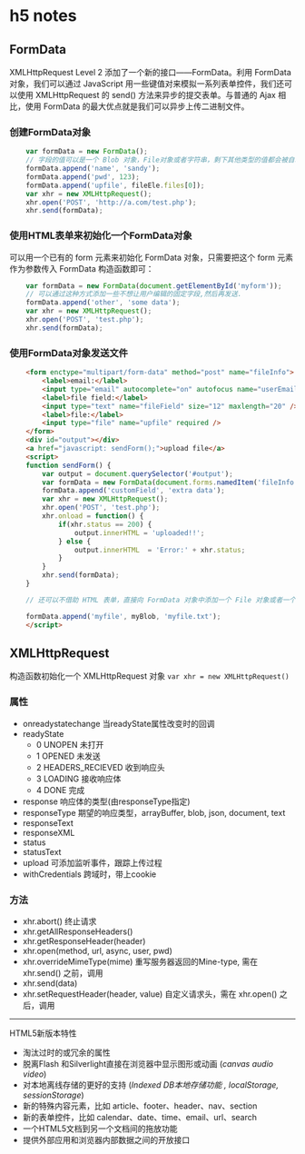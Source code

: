 h5 notes
===========

FormData
---
XMLHttpRequest Level 2 添加了一个新的接口——FormData。利用 FormData 对象，我们可以通过 JavaScript 用一些键值对来模拟一系列表单控件，我们还可以使用 XMLHttpRequest 的 send() 方法来异步的提交表单。与普通的 Ajax 相比，使用 FormData 的最大优点就是我们可以异步上传二进制文件。

### 创建FormData对象

```js
	var formData = new FormData();
	// 字段的值可以是一个 Blob 对象，File对象或者字符串，剩下其他类型的值都会被自动转换成字符串
	formData.append('name', 'sandy');
	formData.append('pwd', 123);
	formData.append('upfile', fileEle.files[0]);
	var xhr = new XMLHttpRequest();
	xhr.open('POST', 'http://a.com/test.php');
	xhr.send(formData);
```

### 使用HTML表单来初始化一个FormData对象
可以用一个已有的 form 元素来初始化 FormData 对象，只需要把这个 form 元素作为参数传入 FormData 构造函数即可：
```js
	var formData = new FormData(document.getElementById('myform'));
	// 可以通过这种方式添加一些不想让用户编辑的固定字段,然后再发送.
	formData.append('other', 'some data');
	var xhr = new XMLHttpRequest();
	xhr.open('POST', 'test.php');
	xhr.send(formData);
```

### 使用FormData对象发送文件
```html
	<form enctype="multipart/form-data" method="post" name="fileInfo">
		<label>email:</label>
		<input type="email" autocomplete="on" autofocus name="userEmail" required size="30" maxlength="12" />
		<label>file field:</label>
		<input type="text" name="fileField" size="12" maxlength="20" />
		<label>file:</label>
		<input type="file" name="upfile" required />
	</form>
	<div id="output"></div>
	<a href="javascript: sendForm();">upload file</a>
	<script>
	function sendForm() {
		var output = document.querySelector('#output');
		var formData = new FormData(document.forms.namedItem('fileInfo'));
		formData.append('customField', 'extra data');
		var xhr = new XMLHttpRequest();
		xhr.open('POST', 'test.php');
		xhr.onload = function() {
			if(xhr.status == 200) {
				output.innerHTML = 'uploaded!!';
			} else {
				output.innerHTML  = 'Error:' + xhr.status;
			}
		}
		xhr.send(formData);
	}

	// 还可以不借助 HTML 表单，直接向 FormData 对象中添加一个 File 对象或者一个 Blob 对象：

	formData.append('myfile', myBlob, 'myfile.txt');
	</script>

```

XMLHttpRequest
---
构造函数初始化一个 XMLHttpRequest 对象 `var xhr = new XMLHttpRequest()`

### 属性
+ onreadystatechange
当readyState属性改变时的回调
+ readyState
	- 0 UNOPEN 未打开
	- 1 OPENED 未发送
	- 2 HEADERS_RECIEVED 收到响应头
	- 3 LOADING 接收响应体
	- 4 DONE 完成
+ response
响应体的类型(由responseType指定)
+ responseType
期望的响应类型，arrayBuffer, blob, json, document, text
+ responseText
+ responseXML
+ status
+ statusText
+ upload
可添加监听事件，跟踪上传过程
+ withCredentials
跨域时，带上cookie

### 方法
+ xhr.abort()
终止请求
+ xhr.getAllResponseHeaders()
+ xhr.getResponseHeader(header)
+ xhr.open(method, url, async, user, pwd)
+ xhr.overrideMimeType(mime)
重写服务器返回的Mine-type, 需在 xhr.send() 之前，调用
+ xhr.send(data)
+ xhr.setRequestHeader(header, value)
自定义请求头，需在 xhr.open() 之后，调用


---

HTML5新版本特性  

- 淘汰过时的或冗余的属性
- 脱离Flash 和Silverlight直接在浏览器中显示图形或动画 (*canvas audio video*)
- 对本地离线存储的更好的支持 (*Indexed DB本地存储功能 , localStorage, sessionStorage*)
- 新的特殊内容元素，比如 article、footer、header、nav、section
- 新的表单控件，比如 calendar、date、time、email、url、search
- 一个HTML5文档到另一个文档间的拖放功能
- 提供外部应用和浏览器内部数据之间的开放接口